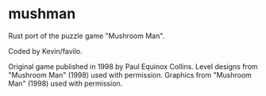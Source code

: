 # mushman

Rust port of the puzzle game "Mushroom Man".

Coded by Kevin/favilo.

Original game published in 1998 by Paul Equinox Collins.
Level designs from "Mushroom Man" (1998) used with permission.
Graphics from "Mushroom Man" (1998) used with permission.
